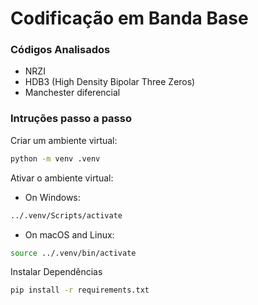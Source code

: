 # Codificação em Banda Base
### Códigos Analisados
- NRZI
- HDB3 (High Density Bipolar Three Zeros)
- Manchester diferencial

### Intruções passo a passo
Criar um ambiente virtual:
```bash
python -m venv .venv
```

Ativar o ambiente virtual:
- On Windows:
```bash
../.venv/Scripts/activate
```

- On macOS and Linux:
```bash
source ../.venv/bin/activate
```

Instalar Dependências
```bash
pip install -r requirements.txt
```
